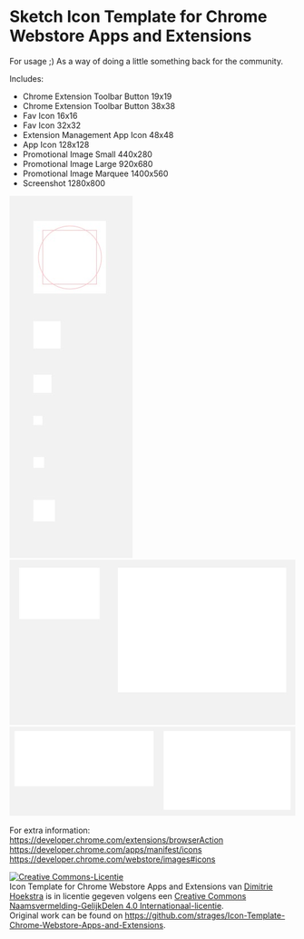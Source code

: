 # Sketch Icon Template for Chrome Webstore Apps and Extensions
For usage ;) As a way of doing a little something back for the community.

Includes:
 - Chrome Extension Toolbar Button 19x19
 - Chrome Extension Toolbar Button 38x38
 - Fav Icon 16x16
 - Fav Icon 32x32
 - Extension Management App Icon 48x48
 - App Icon 128x128
 - Promotional Image Small 440x280
 - Promotional Image Large 920x680
 - Promotional Image Marquee 1400x560
 - Screenshot 1280x800

![png preview](small.jpg)
![png preview](bigger.jpg)
![png preview](biggest.jpg)

For extra information:
https://developer.chrome.com/extensions/browserAction
https://developer.chrome.com/apps/manifest/icons
https://developer.chrome.com/webstore/images#icons

<a rel="license" href="http://creativecommons.org/licenses/by-sa/4.0/"><img alt="Creative Commons-Licentie" style="border-width:0" src="https://i.creativecommons.org/l/by-sa/4.0/88x31.png" /></a><br /><span xmlns:dct="http://purl.org/dc/terms/" href="http://purl.org/dc/dcmitype/StillImage" property="dct:title" rel="dct:type">Icon Template for Chrome Webstore Apps and Extensions</span> van <a xmlns:cc="http://creativecommons.org/ns#" href="http://dhesign.com" property="cc:attributionName" rel="cc:attributionURL">Dimitrie Hoekstra</a> is in licentie gegeven volgens een <a rel="license" href="http://creativecommons.org/licenses/by-sa/4.0/">Creative Commons Naamsvermelding-GelijkDelen 4.0 Internationaal-licentie</a>.<br />Original work can be found on <a xmlns:dct="http://purl.org/dc/terms/" href="https://github.com/strages/Macbook-2015-Vector" rel="dct:source">https://github.com/strages/Icon-Template-Chrome-Webstore-Apps-and-Extensions</a>.